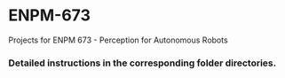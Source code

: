 # ENPM-673
Projects for ENPM 673 - Perception for Autonomous Robots

### Detailed instructions in the corresponding folder directories.
